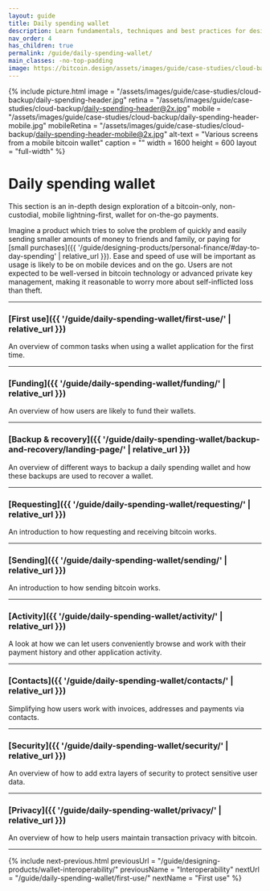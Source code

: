 ```yaml
---
layout: guide
title: Daily spending wallet
description: Learn fundamentals, techniques and best practices for designing great bitcoin UX.
nav_order: 4
has_children: true
permalink: /guide/daily-spending-wallet/
main_classes: -no-top-padding
image: https://bitcoin.design/assets/images/guide/case-studies/cloud-backup/daily-spending-preview.jpg
---
```


<!--

Illustration source:

-->

{% include picture.html
   image = "/assets/images/guide/case-studies/cloud-backup/daily-spending-header.jpg"
   retina = "/assets/images/guide/case-studies/cloud-backup/daily-spending-header@2x.jpg"
   mobile = "/assets/images/guide/case-studies/cloud-backup/daily-spending-header-mobile.jpg"
   mobileRetina = "/assets/images/guide/case-studies/cloud-backup/daily-spending-header-mobile@2x.jpg"
   alt-text = "Various screens from a mobile bitcoin wallet"
   caption = ""
   width = 1600
   height = 600
   layout = "full-width"
%}

# Daily spending wallet

This section is an in-depth design exploration of a bitcoin-only, non-custodial, mobile lightning-first, wallet for on-the-go payments.

Imagine a product which tries to solve the problem of quickly and easily sending smaller amounts of money to friends and family, or paying for [small purchases]({{ '/guide/designing-products/personal-finance/#day-to-day-spending' | relative_url }}). Ease and speed of use will be important as usage is likely to be on mobile devices and on the go. Users are not expected to be well-versed in bitcoin technology or advanced private key management, making it reasonable to worry more about self-inflicted loss than theft.

---

### [First use]({{ '/guide/daily-spending-wallet/first-use/' | relative_url }})

An overview of common tasks when using a wallet application for the first time.

---

### [Funding]({{ '/guide/daily-spending-wallet/funding/' | relative_url }})

An overview of how users are likely to fund their wallets.

---

### [Backup & recovery]({{ '/guide/daily-spending-wallet/backup-and-recovery/landing-page/' | relative_url }})

An overview of different ways to backup a daily spending wallet and how these backups are used to recover a wallet.

---

### [Requesting]({{ '/guide/daily-spending-wallet/requesting/' | relative_url }})

An introduction to how requesting and receiving bitcoin works.

---

### [Sending]({{ '/guide/daily-spending-wallet/sending/' | relative_url }})

An introduction to how sending bitcoin works.

---

### [Activity]({{ '/guide/daily-spending-wallet/activity/' | relative_url }})

A look at how we can let users conveniently browse and work with their payment history and other application activity.

---

### [Contacts]({{ '/guide/daily-spending-wallet/contacts/' | relative_url }})

Simplifying how users work with invoices, addresses and payments via contacts.

---

### [Security]({{ '/guide/daily-spending-wallet/security/' | relative_url }})

An overview of how to add extra layers of security to protect sensitive user data.

---

### [Privacy]({{ '/guide/daily-spending-wallet/privacy/' | relative_url }})

An overview of how to help users maintain transaction privacy with bitcoin.

---

{% include next-previous.html
   previousUrl = "/guide/designing-products/wallet-interoperability/"
   previousName = "Interoperability"
   nextUrl = "/guide/daily-spending-wallet/first-use/"
   nextName = "First use"
%}
